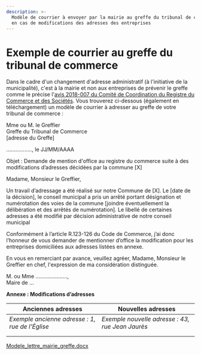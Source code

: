 ```yaml
---
description: >-
  Modèle de courrier à envoyer par la mairie au greffe du tribunal de commerce
  en cas de modifications des adresses des entreprises
---
```


# Exemple de courrier au greffe du tribunal de commerce

Dans le cadre d'un changement d'adresse administratif (à l'initiative de la municipalité), c'est à la mairie et non aux entreprises de prévenir le greffe comme le précise l'[avis 2018-007 du Comité de Coordination du Registre du Commerce et des Sociétés](https://www.cngtc.fr/pdf/avis-ccrcs/783-2018-007_Commerants_et_socits_Changement_adresse_sur_dcision_administrative.pdf). Vous trouverez ci-dessous (également en téléchargement) un modèle de courrier à adresser au greffe de votre tribunal de commerce :&#x20;

Mme ou M. le Greffier\
Greffe du Tribunal de Commerce\
\[adresse du Greffe]

…………….., le JJ/MM/AAAA

Objet : Demande de mention d'office au registre du commerce suite à des modifications d’adresses décidées par la commune \[X]

Madame, Monsieur le Greffier,

Un travail d’adressage a été réalisé sur notre Commune de \[X]. Le \[date de la décision], le conseil municipal a pris un arrêté portant désignation et numérotation des voies de la commune \[joindre éventuellement la délibération et des arrêtés de numérotation]. Le libellé de certaines adresses a été modifié par décision administrative de notre conseil municipal

Conformément à l’article R.123-126 du Code de Commerce, j’ai donc l’honneur de vous demander de mentionner d’office la modification pour les entreprises domiciliées aux adresses listées en annexe.

En vous en remerciant par avance, veuillez agréer, Madame, Monsieur le Greffier en chef, l'expression de ma considération distinguée.

M. ou Mme …………………,\
Maire de ...

**Annexe : Modifications d’adresses**

| Anciennes adresses                              | Nouvelles adresses                               |
| ----------------------------------------------- | ------------------------------------------------ |
| _Exemple ancienne adresse : 1, rue de l’Église_ | _Exemple nouvelle adresse : 43, rue Jean Jaurès_ |
|                                                 |                                                  |
|                                                 |                                                  |

<a href="/img/bonnes-pratiques/Modele_lettre_mairie_greffe.docx" download>Modele_lettre_mairie_greffe.docx</a>
